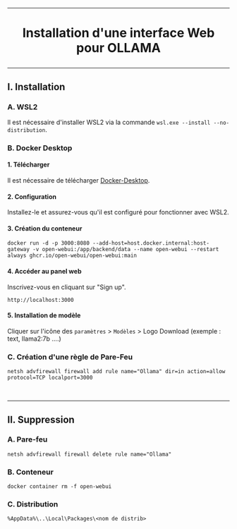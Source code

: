 ---------------------------------------------------------------------------------------------------------------------------------------------------------
# <p align='center'> Installation d'une interface Web pour OLLAMA</p>
---------------------------------------------------------------------------------------------------------------------------------------------------------
## I. Installation
### A. WSL2
Il est nécessaire d'installer WSL2 via la commande `wsl.exe --install --no-distribution`.


### B. Docker Desktop
#### 1. Télécharger
Il est nécessaire de télécharger [Docker-Desktop](https://desktop.docker.com/win/main/amd64/Docker%20Desktop%20Installer.exe).

#### 2. Configuration
Installez-le et assurez-vous qu'il est configuré pour fonctionner avec WSL2.

#### 3. Création du conteneur
```
docker run -d -p 3000:8080 --add-host=host.docker.internal:host-gateway -v open-webui:/app/backend/data --name open-webui --restart always ghcr.io/open-webui/open-webui:main
```

#### 4. Accéder au panel web
Inscrivez-vous en cliquant sur "Sign up".
```
http://localhost:3000
```

#### 5. Installation de modèle
Cliquer sur l'icône des `paramètres` > `Modèles` > Logo Download
(exemple : text, llama2:7b ....)


### C. Création d'une règle de Pare-Feu
```
netsh advfirewall firewall add rule name="Ollama" dir=in action=allow protocol=TCP localport=3000
```

<br />

---------------------------------------------------------------------------------------------------------------------------------------------------------
## II. Suppression
### A. Pare-feu
```
netsh advfirewall firewall delete rule name="Ollama"
```

### B. Conteneur
```
docker container rm -f open-webui
```

### C. Distribution
```
%AppData%\..\Local\Packages\<nom de distrib>
```
